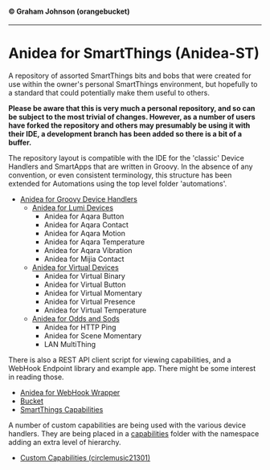 #### &copy; Graham Johnson (orangebucket)
---

# Anidea for SmartThings (Anidea-ST)

A repository of assorted SmartThings bits and bobs that were created for use within the owner's personal SmartThings environment, but hopefully to a standard that could potentially make them useful to others.

**Please be aware that this is very much a personal repository, and so can be subject to the most trivial of changes. However, as a number of users have forked the repository and others may presumably be using it with their IDE, a development branch has been added so there is a bit of a buffer.**

The repository layout is compatible with the IDE for the 'classic' Device Handlers and SmartApps that are written in Groovy. In the absence of any convention, or even consistent terminology, this structure has been extended for Automations using the top level folder 'automations'.
 
- [Anidea for Groovy Device Handlers](devicetypes/orangebucket/README.md)
  - [Anidea for Lumi Devices](devicetypes/orangebucket/README.md#anidea-for-lumi-devices)
    - Anidea for Aqara Button
    - Anidea for Aqara Contact
    - Anidea for Aqara Motion
    - Anidea for Aqara Temperature
    - Anidea for Aqara Vibration
    - Anidea for Mijia Contact
  - [Anidea for Virtual Devices](devicetypes/orangebucket/README.md#anidea-for-virtual-devices)
    - Anidea for Virtual Binary
    - Anidea for Virtual Button
    - Anidea for Virtual Momentary
    - Anidea for Virtual Presence
    - Anidea for Virtual Temperature
  - [Anidea for Odds and Sods](devicetypes/orangebucket/README.md#anidea-for-odds-and-sods)
    - Anidea for HTTP Ping
    - Anidea for Scene Momentary
    - LAN MultiThing

There is also a REST API client script for viewing capabilities, and a WebHook Endpoint library and example app. There might be some interest in reading those.

- [Anidea for WebHook Wrapper](automations/orangebucket/anidea-for-webhook-wrapper/)
- [Bucket](automations/orangebucket/bucket/)
- [SmartThings Capabilities](automations/orangebucket/smartthings-capabilities/)

A number of custom capabilities are being used with the various device handlers. They are being placed in a [capabilities](capabilities) folder with the namespace adding an extra level of hierarchy.

- [Custom Capabilities (circlemusic21301)](capabilities/circlemusic21301/)
